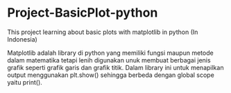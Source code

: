 # Project-BasicPlot-python
This project learning about basic plots with matplotlib in python (In Indonesia)

Matplotlib adalah library di python yang memiliki fungsi maupun metode dalam matematika tetapi lenih digunakan unuk membuat berbagai jenis grafik seperti grafik garis dan grafik titik. 
Dalam library ini untuk menapilkan output menggunakan plt.show() sehingga berbeda dengan global scope yaitu print().
